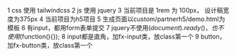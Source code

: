 1 css 使用 tailwindcss
2 js 使用 jquery
3 当前项目是 1rem 为 100px， 设计稿宽度为375px
4 当前项目为h5项目
5 生成页面以custom/partnerh5/demo.html为模板
6 有input，都用form表单提交
7 jquery不使用$(document).ready()，也不使用$(function(){});
8 input都是直角，加fx-input类，放class第一个
9 button，加fx-button类，放class第一个

